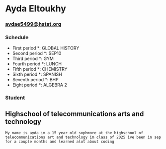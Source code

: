 # Ayda Eltoukhy
### aydae5499@hstat.org
### Schedule

* First period *: GLOBAL HISTORY
* Second period *: SEP10
* Third period *: GYM
* Fourth period *: LUNCH
* Fifth period *: CHEMISTRY
* Sixth period *: SPANISH
* Seventh period *: BHP
* Eight period *: ALGEBRA 2
### Student
## Highschool of telecommunications arts and technology
`My name is ayda im a 15 year old sophmore at the highschool of telecommunications art and technology im class of 2025 ive been in sep for a couple months and learned alot about coding`